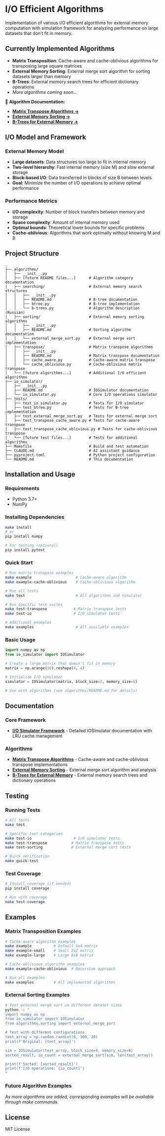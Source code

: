 # I/O Efficient Algorithms

Implementation of various I/O efficient algorithms for external memory computation with simulation framework for analyzing performance on large datasets that don't fit in memory.

## Currently Implemented Algorithms

- **Matrix Transposition**: Cache-aware and cache-oblivious algorithms for transposing large square matrices
- **External Memory Sorting**: External merge sort algorithm for sorting datasets larger than memory
- **B-Trees**: External memory search trees for efficient dictionary operations
- *More algorithms coming soon...*

📖 **Algorithm Documentation:**
- **[Matrix Transpose Algorithms →](algorithms/transpose/README.md)**
- **[External Memory Sorting →](algorithms/sorting/README.md)**
- **[B-Trees for External Memory →](algorithms/searching/README.md)**

## I/O Model and Framework

### External Memory Model

- **Large datasets**: Data structures too large to fit in internal memory
- **Two-level hierarchy**: Fast internal memory (size M) and slow external storage
- **Block-based I/O**: Data transferred in blocks of size B between levels
- **Goal**: Minimize the number of I/O operations to achieve optimal performance

### Performance Metrics

- **I/O complexity**: Number of block transfers between memory and storage
- **Space complexity**: Amount of internal memory used
- **Optimal bounds**: Theoretical lower bounds for specific problems
- **Cache-oblivious**: Algorithms that work optimally without knowing M and B

## Project Structure

```
.
├── algorithms/
│   ├── __init__.py
│   ├── [future README files...]      # Algorithm category documentation
│   ├── searching/                    # External memory search structures
│   │   ├── __init__.py
│   │   ├── README.md                 # B-tree documentation
│   │   ├── btree.py                  # B-tree implementation
│   │   └── b-trees.py                # Algorithm description (Russian)
│   ├── sorting/                      # External memory sorting algorithms
│   │   ├── __init__.py
│   │   ├── README.md                 # Sorting algorithm documentation  
│   │   └── external_merge_sort.py    # External merge sort implementation
│   ├── transpose/                    # Matrix transpose algorithms
│   │   ├── __init__.py
│   │   ├── README.md                 # Matrix transpose documentation
│   │   ├── cache_aware.py            # Cache-aware matrix transpose
│   │   └── cache_oblivious.py        # Cache-oblivious matrix transpose
│   └── [future algorithms...]        # Additional I/O efficient algorithms
├── io_simulator/
│   ├── __init__.py
│   ├── README.md                     # IOSimulator documentation
│   └── io_simulator.py               # Core I/O operations simulator
├── tests/
│   ├── test_io_simulator.py          # Tests for I/O simulator
│   ├── test_btree.py                 # Tests for B-tree implementation
│   ├── test_external_merge_sort.py   # Tests for external merge sort
│   ├── test_transpose_cache_aware.py # Tests for cache-aware transpose
│   ├── test_transpose_cache_oblivious.py # Tests for cache-oblivious transpose
│   └── [future test files...]        # Tests for additional algorithms
├── Makefile                          # Build and test automation
├── CLAUDE.md                         # AI assistant guidance
├── pyproject.toml                    # Python project configuration
└── README.md                         # This documentation
```

## Installation and Usage

### Requirements

- Python 3.7+
- NumPy

### Installing Dependencies

```bash
make install
# or
pip install numpy

# For testing (optional)
pip install pytest
```

### Quick Start

```bash
# Run matrix transpose examples
make example                    # Cache-aware algorithm
make example-cache-oblivious    # Cache-oblivious algorithm

# Run all tests
make test                       # All algorithms and simulator

# Run specific test suites
make test-transpose            # Matrix transpose tests
make test-io                   # I/O simulator tests

# Additional examples
make examples                   # All available examples
```

### Basic Usage

```python
import numpy as np
from io_simulator import IOSimulator

# Create a large matrix that doesn't fit in memory
matrix = np.arange(16).reshape(4, 4)

# Initialize I/O simulator
simulator = IOSimulator(matrix, block_size=2, memory_size=8)

# Use with algorithms (see algorithms/README.md for details)
```

## Documentation

### Core Framework
- **[I/O Simulator Framework](io_simulator/README.md)** - Detailed IOSimulator documentation with LRU cache management

### Algorithms
- **[Matrix Transpose Algorithms](algorithms/transpose/README.md)** - Cache-aware and cache-oblivious transpose implementations
- **[External Memory Sorting](algorithms/sorting/README.md)** - External merge sort algorithm and analysis
- **[B-Trees for External Memory](algorithms/searching/README.md)** - External memory search trees and dictionary operations

## Testing

### Running Tests

```bash
# All tests
make test

# Specific test categories
make test-io                   # I/O simulator tests
make test-transpose           # Matrix transpose tests
make test-sorting             # External merge sort tests

# Quick verification
make quick-test
```

### Test Coverage

```bash
# Install coverage (if needed)
pip install coverage

# Run with coverage
make test-coverage
```

## Examples

### Matrix Transposition Examples

```bash
# Cache-aware algorithm examples
make example          # Default 4x4 matrix
make example-small    # Small 2x2 matrix
make example-large    # Large 8x8 matrix

# Cache-oblivious algorithm examples  
make example-cache-oblivious  # Recursive approach

# Run all examples
make examples         # All implemented algorithms
```

### External Sorting Examples

```bash
# Test external merge sort on different dataset sizes
python -c "
import numpy as np
from io_simulator import IOSimulator
from algorithms.sorting import external_merge_sort

# Test with different configurations
test_array = np.random.randint(0, 100, 20)
print(f'Original: {test_array}')

sim = IOSimulator(test_array, block_size=4, memory_size=8)
sorted_result, io_count = external_merge_sort(sim, len(test_array))

print(f'Sorted: {sorted_result}')
print(f'I/O operations: {io_count}')
"
```

### Future Algorithm Examples

*As more algorithms are added, corresponding examples will be available through make commands.*

## License

MIT License
